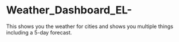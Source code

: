 # Weather_Dashboard_EL-
This shows you the weather for cities and shows you multiple things including a 5-day forecast.
